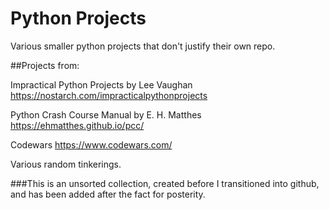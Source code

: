 # Python Projects
Various smaller python projects that don't justify their own repo.

##Projects from:

Impractical Python Projects  by Lee Vaughan https://nostarch.com/impracticalpythonprojects

Python Crash Course Manual by E. H. Matthes https://ehmatthes.github.io/pcc/

Codewars https://www.codewars.com/

Various random tinkerings.

###This is an unsorted collection, created before I transitioned into github, and has been added after the fact for posterity. 


